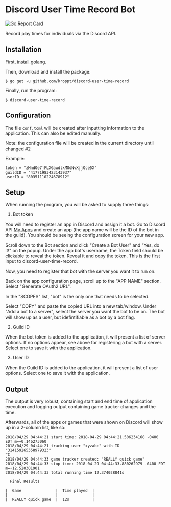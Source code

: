 # Discord User Time Record Bot

[![Go Report Card](https://goreportcard.com/badge/github.com/kroppt/discord-user-time-record)](https://goreportcard.com/report/github.com/kroppt/discord-user-time-record)

Record play times for individuals via the Discord API.

## Installation

First, [install golang](https://golang.org/doc/install).

Then, download and install the package:

    $ go get -u github.com/kroppt/discord-user-time-record

Finally, run the program:

    $ discord-user-time-record

## Configuration

The file `conf.toml` will be created after inputting information to the application. This can also be edited manually.

Note: the configuration file will be created in the current directory until changed #2

Example:
```
token = "zMndOe7jFLXGawdlxMOdNvXjjOce5X"
guildID = "41771983423143937"
userID = "80351110224678912"
```

## Setup

When running the program, you will be asked to supply three things:

1. Bot token

You will need to register an app in Discord and assign it a bot. Go to Discord API [My Apps](https://discordapp.com/developers/applications/me) and create an app (the app name will be the ID of the bot in the guild). You should be seeing the configuration screen for your new app.

Scroll down to the Bot section and click "Create a Bot User" and "Yes, do it!" on the popup. Under the app bot's username, the Token field should be clickable to reveal the token. Reveal it and copy the token. This is the first input to discord-user-time-record.

Now, you need to register that bot with the server you want it to run on.

Back on the app configuration page, scroll up to the "APP NAME" section. Select "Generate OAuth2 URL".

In the "SCOPES" list, "bot" is the only one that needs to be selected.

Select "COPY" and paste the copied URL into a new tab/window. Under "Add a bot to a server", select the server you want the bot to be on. The bot will show up as a user, but idefintifiable as a bot by a bot flag.

2. Guild ID

When the bot token is added to the application, it will present a list of server options. If no options appear, see above for registering a bot with a server. Select one to save it with the application.

3. User ID

When the Guild ID is added to the application, it will present a list of user options. Select one to save it with the application.

## Output

The output is very robust, containing start and end time of application execution and logging output containing game tracker changes and the time.

Afterwards, all of the apps or games that were shown on Discord will show up in a 2-column list, like so:
```
2018/04/29 04:44:21 start time: 2018-04-29 04:44:21.506234168 -0400 EDT m=+0.146273060
2018/04/29 04:44:21 tracking user "xyzabc" with ID "314159265358979323"
^C
2018/04/29 04:44:33 game tracker created: "REALLY quick game"
2018/04/29 04:44:33 stop time: 2018-04-29 04:44:33.880262979 -0400 EDT m=+12.520301901
2018/04/29 04:44:33 total running time 12.374028841s

  Final Results

|  Game               |  Time played  |
|                     |               |
|  REALLY quick game  |  12s          |
```
